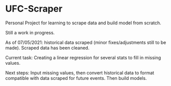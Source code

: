 # UFC-Scraper
Personal Project for learning to scrape data and build model from scratch. 

Still a work in progress. 

As of 07/05/2021: historical data scraped (minor fixes/adjustments still to be made). Scraped data has been cleaned. 

Current task:     Creating a linear regression for several stats to fill in missing values. 

Next steps:       Input missing values, then convert historical data to format compatible with data scraped for future events. Then build models. 
